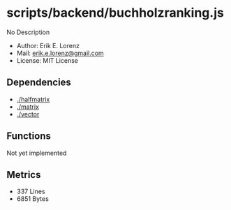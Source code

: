 # scripts/backend/buchholzranking.js


No Description

* Author: Erik E. Lorenz 
* Mail: <erik.e.lorenz@gmail.com>
* License: MIT License


## Dependencies

* <a href="./halfmatrix.html">./halfmatrix</a>
* <a href="./matrix.html">./matrix</a>
* <a href="./vector.html">./vector</a>

## Functions

Not yet implemented

## Metrics

* 337 Lines
* 6851 Bytes

